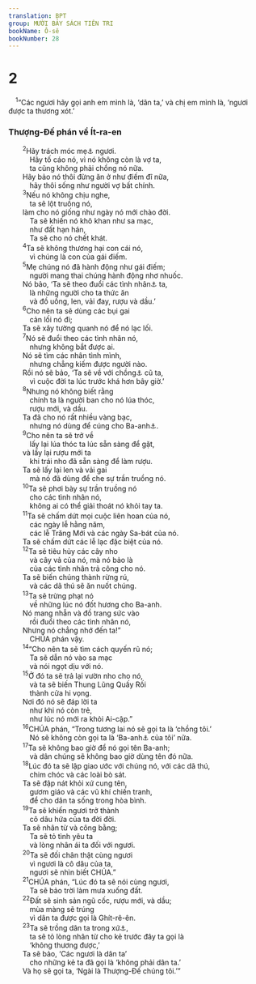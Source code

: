 ```yaml
---
translation: BPT
group: MƯỜI BẢY SÁCH TIÊN TRI
bookName: Ô-sê 
bookNumber: 28
---
```


<div class="title"><h1>2</h1></div>
<span class="verse os_2_1"> <sup>1</sup>“Các ngươi hãy gọi anh em mình là, ‘dân ta,’ và chị em mình là, ‘ngươi được ta thương xót.’<br/></span>
<div class="title"><h3>Thượng-Đế phán về Ít-ra-en</h3></div>
<span class="verse os_2_2">  <sup>2</sup>Hãy trách móc mẹ<a data-toggle="tooltip" data-placement="bottom" title="Đây nghĩa là dân Ít-ra-en.">⚓</a> ngươi.<br/>   Hãy tố cáo nó, vì nó không còn là vợ ta,<br/>   ta cũng không phải chồng nó nữa.<br/>  Hãy bảo nó thôi đừng ăn ở như điếm đĩ nữa,<br/>   hãy thôi sống như người vợ bất chính.<br/></span>
<span class="verse os_2_3">  <sup>3</sup>Nếu nó không chịu nghe,<br/>   ta sẽ lột truồng nó,<br/>  làm cho nó giống như ngày nó mới chào đời.<br/>   Ta sẽ khiến nó khô khan như sa mạc,<br/>   như đất hạn hán,<br/>   Ta sẽ cho nó chết khát.<br/></span>
<span class="verse os_2_4">  <sup>4</sup>Ta sẽ không thương hại con cái nó,<br/>   vì chúng là con của gái điếm.<br/></span>
<span class="verse os_2_5">  <sup>5</sup>Mẹ chúng nó đã hành động như gái điếm;<br/>   người mang thai chúng hành động nhơ nhuốc.<br/>  Nó bảo, ‘Ta sẽ theo đuổi các tình nhân<a data-toggle="tooltip" data-placement="bottom" title="Đây nghĩa là các dân tộc sống quanh Ít-ra-en đã dẫn dân ấy đi thờ các thần giả. Xem các câu 7, 10, 13.">⚓</a> ta,<br/>   là những người cho ta thức ăn<br/>   và đồ uống, len, vải đay, rượu và dầu.’<br/></span>
<span class="verse os_2_6">  <sup>6</sup>Cho nên ta sẽ dùng các bụi gai<br/>   cản lối nó đi;<br/>  Ta sẽ xây tường quanh nó để nó lạc lối.<br/></span>
<span class="verse os_2_7">  <sup>7</sup>Nó sẽ đuổi theo các tình nhân nó,<br/>   nhưng không bắt được ai.<br/>  Nó sẽ tìm các nhân tình mình,<br/>   nhưng chẳng kiếm được người nào.<br/>  Rồi nó sẽ bảo, ‘Ta sẽ về với chồng<a data-toggle="tooltip" data-placement="bottom" title="Ám chỉ Thượng Đế.">⚓</a> cũ ta,<br/>   vì cuộc đời ta lúc trước khá hơn bây giờ.’<br/></span>
<span class="verse os_2_8">  <sup>8</sup>Nhưng nó không biết rằng<br/>   chính ta là người ban cho nó lúa thóc,<br/>   rượu mới, và dầu.<br/>  Ta đã cho nó rất nhiều vàng bạc,<br/>   nhưng nó dùng để cúng cho Ba-anh<a data-toggle="tooltip" data-placement="bottom" title="Trong tiếng Hê-bơ-rơ có nghĩa là “chồng” nhưng cũng có nghĩa là thần Ba-anh, một thần giả của xứ Ca-na-an.">⚓</a>.<br/></span>
<span class="verse os_2_9">  <sup>9</sup>Cho nên ta sẽ trở về<br/>   lấy lại lúa thóc ta lúc sẵn sàng để gặt,<br/>  và lấy lại rượu mới ta<br/>   khi trái nho đã sẵn sàng để làm rượu.<br/>  Ta sẽ lấy lại len và vải gai<br/>   mà nó đã dùng để che sự trần truồng nó.<br/></span>
<span class="verse os_2_10">  <sup>10</sup>Ta sẽ phơi bày sự trần truồng nó<br/>   cho các tình nhân nó,<br/>   không ai có thể giải thoát nó khỏi tay ta.<br/></span>
<span class="verse os_2_11">  <sup>11</sup>Ta sẽ chấm dứt mọi cuộc liên hoan của nó,<br/>   các ngày lễ hằng năm,<br/>   các lễ Trăng Mới và các ngày Sa-bát của nó.<br/>  Ta sẽ chấm dứt các lễ lạc đặc biệt của nó.<br/></span>
<span class="verse os_2_12">  <sup>12</sup>Ta sẽ tiêu hủy các cây nho<br/>   và cây vả của nó, mà nó bảo là<br/>   của các tình nhân trả công cho nó.<br/>  Ta sẽ biến chúng thành rừng rú,<br/>   và các dã thú sẽ ăn nuốt chúng.<br/></span>
<span class="verse os_2_13">  <sup>13</sup>Ta sẽ trừng phạt nó<br/>   về những lúc nó đốt hương cho Ba-anh.<br/>  Nó mang nhẫn và đồ trang sức vào<br/>   rồi đuổi theo các tình nhân nó,<br/>  Nhưng nó chẳng nhớ đến ta!”<br/>   CHÚA phán vậy.<br/></span>
<span class="verse os_2_14">  <sup>14</sup>“Cho nên ta sẽ tìm cách quyến rũ nó;<br/>   Ta sẽ dẫn nó vào sa mạc<br/>   và nói ngọt dịu với nó.<br/></span>
<span class="verse os_2_15">  <sup>15</sup>Ở đó ta sẽ trả lại vườn nho cho nó,<br/>   và ta sẽ biến Thung Lũng Quấy Rối<br/>   thành cửa hi vọng.<br/>  Nơi đó nó sẽ đáp lời ta<br/>   như khi nó còn trẻ,<br/>   như lúc nó mới ra khỏi Ai-cập.”<br/></span>
<span class="verse os_2_16">  <sup>16</sup>CHÚA phán, “Trong tương lai nó sẽ gọi ta là ‘chồng tôi.’<br/>   Nó sẽ không còn gọi ta là ‘Ba-anh<a data-toggle="tooltip" data-placement="bottom" title="Đây là một lối chơi chữ. Ba-anh là một thần của dân Ca-na-an nhưng từ ngữ nầy cũng có nghĩa “Chúa hay chồng.”">⚓</a> của tôi’ nữa.<br/></span>
<span class="verse os_2_17">  <sup>17</sup>Ta sẽ không bao giờ để nó gọi tên Ba-anh;<br/>   và dân chúng sẽ không bao giờ dùng tên đó nữa.<br/></span>
<span class="verse os_2_18">  <sup>18</sup>Lúc đó ta sẽ lập giao ước với chúng nó, với các dã thú,<br/>   chim chóc và các loài bò sát.<br/>  Ta sẽ đập nát khỏi xứ cung tên,<br/>   gươm giáo và các vũ khí chiến tranh,<br/>   để cho dân ta sống trong hòa bình.<br/></span>
<span class="verse os_2_19">  <sup>19</sup>Ta sẽ khiến ngươi trở thành<br/>   cô dâu hứa của ta đời đời.<br/>  Ta sẽ nhân từ và công bằng;<br/>   Ta sẽ tỏ tình yêu ta<br/>   và lòng nhân ái ta đối với ngươi.<br/></span>
<span class="verse os_2_20">  <sup>20</sup>Ta sẽ đối chân thật cùng ngươi<br/>   vì ngươi là cô dâu của ta,<br/>   ngươi sẽ nhìn biết CHÚA.”<br/></span>
<span class="verse os_2_21">  <sup>21</sup>CHÚA phán, “Lúc đó ta sẽ nói cùng ngươi,<br/>   Ta sẽ bảo trời làm mưa xuống đất.<br/></span>
<span class="verse os_2_22">  <sup>22</sup>Đất sẽ sinh sản ngũ cốc, rượu mới, và dầu;<br/>   mùa màng sẽ trúng<br/>   vì dân ta được gọi là Ghít-rê-ên.<br/></span>
<span class="verse os_2_23">  <sup>23</sup>Ta sẽ trồng dân ta trong xứ<a data-toggle="tooltip" data-placement="bottom" title="Đây là vùng Ghít-rê-ên. Lô-Ru-ha-ma và Lô-Am-mi là con của Ô-sê. Còn Ghít-rê-ên có nghĩa là “Thượng Đế sẽ trồng” nhưng cũng là tên của một thung lũng lớn trong xứ Ít-ra-en. Đây có nghĩa là Thượng Đế sẽ mang dân chúng trở về Ít-ra-en.">⚓</a>,<br/>   ta sẽ tỏ lòng nhân từ cho kẻ trước đây ta gọi là<br/>   ‘không thương được,’<br/>  Ta sẽ bảo, ‘Các ngươi là dân ta’<br/>   cho những kẻ ta đã gọi là ‘không phải dân ta.’<br/>  Và họ sẽ gọi ta, ‘Ngài là Thượng-Đế chúng tôi.’”<br/></span>

